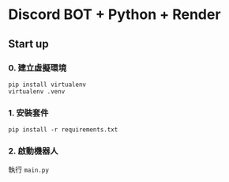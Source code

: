 # Discord BOT + Python + Render

## Start up
### 0. 建立虛擬環境
```
pip install virtualenv
virtualenv .venv
```

### 1. 安裝套件
```
pip install -r requirements.txt
```

### 2. 啟動機器人
執行 `main.py`